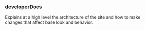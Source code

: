 ### developerDocs
Explains at a high level the architecture of the site and how to make changes that
affect base look and behavior.